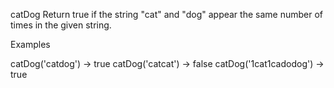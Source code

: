 catDog
Return true if the string "cat" and "dog" appear the same number of times in the given string.

Examples

catDog('catdog') → true
catDog('catcat') → false
catDog('1cat1cadodog') → true